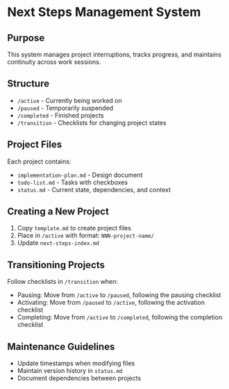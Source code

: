 # Next Steps Management System

## Purpose
This system manages project interruptions, tracks progress, and maintains continuity across work sessions.

## Structure
- `/active` - Currently being worked on
- `/paused` - Temporarily suspended
- `/completed` - Finished projects
- `/transition` - Checklists for changing project states

## Project Files
Each project contains:
- `implementation-plan.md` - Design document
- `todo-list.md` - Tasks with checkboxes
- `status.md` - Current state, dependencies, and context

## Creating a New Project
1. Copy `template.md` to create project files
2. Place in `/active` with format: `NNN-project-name/`
3. Update `next-steps-index.md`

## Transitioning Projects
Follow checklists in `/transition` when:
- Pausing: Move from `/active` to `/paused`, following the pausing checklist
- Activating: Move from `/paused` to `/active`, following the activation checklist
- Completing: Move from `/active` to `/completed`, following the completion checklist

## Maintenance Guidelines
- Update timestamps when modifying files
- Maintain version history in `status.md`
- Document dependencies between projects
